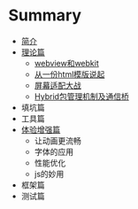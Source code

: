 # Summary

* [简介](README.md)
* [理论篇](zhishichapter_md.md)
   * [webview和webkit](webviewhe_webkit.md)
   * [从一份html模版说起](li_jie_viewport.md)
   * [屏幕适配大战](wu_li_xiang_su_he_luo_ji_xiang_su.md)
   * [Hybrid包管理机制及通信桥](hybridbao_guan_li_ji_zhi_ji_tong_xin_qiao.md)
* 填坑篇
* 工具篇
* [体验增强篇](ti_yan_zeng_qiang_pian.md)
   * 让动画更流畅
   * 字体的应用
   * 性能优化
   * js的妙用
* 框架篇
* 测试篇

